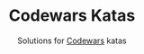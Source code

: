 <div align="center">
<h1>Codewars Katas</h1>
Solutions for <a href="https://codewars.com">Codewars</a> katas
</div>

